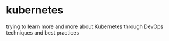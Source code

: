 # kubernetes
trying to learn more and more about Kubernetes through DevOps techniques and best practices
